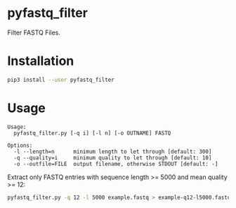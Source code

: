 # pyfastq_filter

Filter FASTQ Files.

# Installation

```bash
pip3 install --user pyfastq_filter
```

# Usage

```
Usage:
  pyfastq_filter.py [-q i] [-l n] [-o OUTNAME] FASTQ

Options:
  -l --length=n      minimum length to let through [default: 300]
  -q --quality=i     minimum quality to let through [default: 10]
  -o --outfile=FILE  output filename, otherwise STDOUT [default: -]
```


Extract only FASTQ entries with sequence length >= 5000 and mean quality >= 12:

```bash
pyfastq_filter.py -q 12 -l 5000 example.fastq > example-q12-l5000.fastq
```
